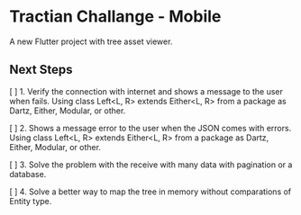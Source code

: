 # Tractian Challange - Mobile

A new Flutter project with tree asset viewer.

## Next Steps

[ ] 1. Verify the connection with internet and shows a message to the user when fails.
Using class Left<L, R> extends Either<L, R> from a package as Dartz, Either, Modular, or other.

[ ] 2. Shows a message error to the user when the JSON comes with errors.
Using class Left<L, R> extends Either<L, R> from a package as Dartz, Either, Modular, or other.

[ ] 3. Solve the problem with the receive with many data with pagination or a database.

[ ] 4. Solve a better way to map the tree in memory without comparations of Entity type.


